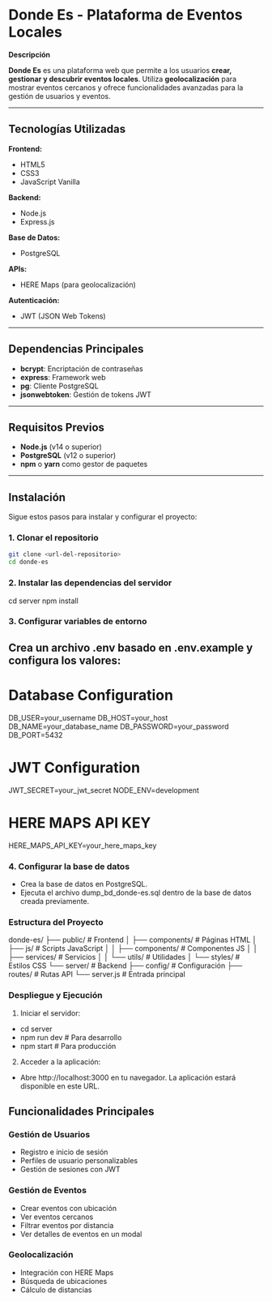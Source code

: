 # **Donde Es** - Plataforma de Eventos Locales

**Descripción**

**Donde Es** es una plataforma web que permite a los usuarios **crear, gestionar y descubrir eventos locales**. Utiliza **geolocalización** para mostrar eventos cercanos y ofrece funcionalidades avanzadas para la gestión de usuarios y eventos.

---

## **Tecnologías Utilizadas**

**Frontend:**

- HTML5
- CSS3
- JavaScript Vanilla

**Backend:**

- Node.js
- Express.js

**Base de Datos:**

- PostgreSQL

**APIs:**

- HERE Maps (para geolocalización)

**Autenticación:**

- JWT (JSON Web Tokens)

---

## **Dependencias Principales**

- **bcrypt**: Encriptación de contraseñas
- **express**: Framework web
- **pg**: Cliente PostgreSQL
- **jsonwebtoken**: Gestión de tokens JWT

---

## **Requisitos Previos**

- **Node.js** (v14 o superior)
- **PostgreSQL** (v12 o superior)
- **npm** o **yarn** como gestor de paquetes

---

## **Instalación**

Sigue estos pasos para instalar y configurar el proyecto:

### 1. Clonar el repositorio

```bash
git clone <url-del-repositorio>
cd donde-es
```

### 2. Instalar las dependencias del servidor

cd server
npm install

### 3. Configurar variables de entorno

## Crea un archivo .env basado en .env.example y configura los valores:

# Database Configuration

DB_USER=your_username
DB_HOST=your_host
DB_NAME=your_database_name
DB_PASSWORD=your_password
DB_PORT=5432

# JWT Configuration

JWT_SECRET=your_jwt_secret
NODE_ENV=development

# HERE MAPS API KEY

HERE_MAPS_API_KEY=your_here_maps_key

### 4. Configurar la base de datos

- Crea la base de datos en PostgreSQL.
- Ejecuta el archivo dump_bd_donde-es.sql dentro de la base de datos creada previamente.

### Estructura del Proyecto

donde-es/
├── public/ # Frontend
│ ├── components/ # Páginas HTML
│ ├── js/ # Scripts JavaScript
│ │ ├── components/ # Componentes JS
│ │ ├── services/ # Servicios
│ │ └── utils/ # Utilidades
│ └── styles/ # Estilos CSS
└── server/ # Backend
├── config/ # Configuración
├── routes/ # Rutas API
└── server.js # Entrada principal

### Despliegue y Ejecución

1. Iniciar el servidor:

- cd server
- npm run dev # Para desarrollo
- npm start # Para producción

2. Acceder a la aplicación:

- Abre http://localhost:3000 en tu navegador. La aplicación estará disponible en este URL.

## **Funcionalidades Principales**

### **Gestión de Usuarios**

- Registro e inicio de sesión
- Perfiles de usuario personalizables
- Gestión de sesiones con JWT

### **Gestión de Eventos**

- Crear eventos con ubicación
- Ver eventos cercanos
- Filtrar eventos por distancia
- Ver detalles de eventos en un modal

### **Geolocalización**

- Integración con HERE Maps
- Búsqueda de ubicaciones
- Cálculo de distancias

